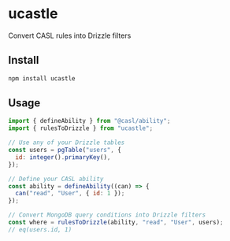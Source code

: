 # ucastle

Convert CASL rules into Drizzle filters

## Install

```sh
npm install ucastle
```

## Usage

```js
import { defineAbility } from "@casl/ability";
import { rulesToDrizzle } from "ucastle";

// Use any of your Drizzle tables
const users = pgTable("users", {
  id: integer().primaryKey(),
});

// Define your CASL ability
const ability = defineAbility((can) => {
  can("read", "User", { id: 1 });
});

// Convert MongoDB query conditions into Drizzle filters
const where = rulesToDrizzle(ability, "read", "User", users);
// eq(users.id, 1)
```
